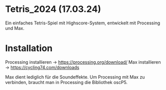 # Tetris_2024 (17.03.24)

Ein einfaches Tetris-Spiel mit Highscore-System, entwickelt mit Processing und Max.

# Installation

Processing installieren -> https://processing.org/download/
Max installieren -> https://cycling74.com/downloads

Max dient lediglich für die Soundeffekte. Um Processing mit Max zu verbinden, 
braucht man in Processing die Bibliothek oscP5. 
